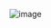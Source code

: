 ![image](https://github.com/raskkkopov/project3/assets/150954172/73b5dd86-faf7-42f7-83a2-78bc8ee5508b)
